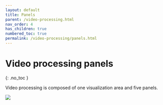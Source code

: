 ```yaml
---
layout: default
title: Panels
parent: /video-processing.html
nav_order: 4
has_children: true
numbered_toc: true
permalink: /video-processing/panels.html
---
```


# Video processing panels
{: .no_toc }

Video processing is composed of one visualization area and five panels.

<a href="../assets/images/gui/panel-video-processing.png"><img src="../assets/images/gui/panel-video-processing.png" /></a>



